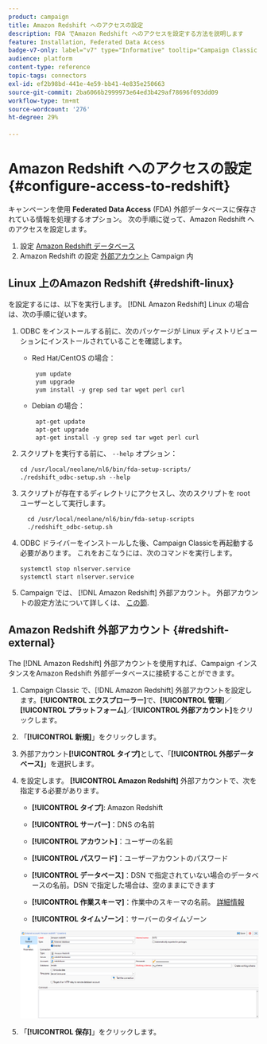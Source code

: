 ```yaml
---
product: campaign
title: Amazon Redshift へのアクセスの設定
description: FDA でAmazon Redshift へのアクセスを設定する方法を説明します
feature: Installation, Federated Data Access
badge-v7-only: label="v7" type="Informative" tooltip="Campaign Classic v7 にのみ適用されます"
audience: platform
content-type: reference
topic-tags: connectors
exl-id: ef2b98bd-441e-4e59-bb41-4e835e250663
source-git-commit: 2ba6066b2999973e64ed3b429af78696f093dd09
workflow-type: tm+mt
source-wordcount: '276'
ht-degree: 29%

---
```


# Amazon Redshift へのアクセスの設定 {#configure-access-to-redshift}

キャンペーンを使用 **Federated Data Access** (FDA) 外部データベースに保存されている情報を処理するオプション。 次の手順に従って、Amazon Redshift へのアクセスを設定します。

1. 設定 [Amazon Redshift データベース](#configuring-redshift)
1. Amazon Redshift の設定 [外部アカウント](#redshift-external) Campaign 内

## Linux 上のAmazon Redshift {#redshift-linux}

を設定するには、以下を実行します。 [!DNL Amazon Redshift] Linux の場合は、次の手順に従います。

1. ODBC をインストールする前に、次のパッケージが Linux ディストリビューションにインストールされていることを確認します。

   * Red Hat/CentOS の場合：

     ```
      yum update
      yum upgrade
      yum install -y grep sed tar wget perl curl
     ```

   * Debian の場合：

     ```
      apt-get update
      apt-get upgrade
      apt-get install -y grep sed tar wget perl curl
     ```

1. スクリプトを実行する前に、 `--help` オプション：

   ```
   cd /usr/local/neolane/nl6/bin/fda-setup-scripts/
   ./redshift_odbc-setup.sh --help
   ```

1. スクリプトが存在するディレクトリにアクセスし、次のスクリプトを root ユーザーとして実行します。

   ```
     cd /usr/local/neolane/nl6/bin/fda-setup-scripts
     ./redshift_odbc-setup.sh
   ```

1. ODBC ドライバーをインストールした後、Campaign Classicを再起動する必要があります。 これをおこなうには、次のコマンドを実行します。

   ```
   systemctl stop nlserver.service
   systemctl start nlserver.service
   ```

1. Campaign では、 [!DNL Amazon Redshift] 外部アカウント。 外部アカウントの設定方法について詳しくは、 [この節](#redshift-external).

## Amazon Redshift 外部アカウント {#redshift-external}

The [!DNL Amazon Redshift] 外部アカウントを使用すれば、Campaign インスタンスをAmazon Redshift 外部データベースに接続することができます。

1. Campaign Classic で、[!DNL Amazon Redshift] 外部アカウントを設定します。**[!UICONTROL エクスプローラー]**&#x200B;で、**[!UICONTROL 管理]**／**[!UICONTROL プラットフォーム]**／**[!UICONTROL 外部アカウント]**&#x200B;をクリックします。

1. 「**[!UICONTROL 新規]**」をクリックします。

1. 外部アカウント&#x200B;**[!UICONTROL タイプ]**&#x200B;として、「**[!UICONTROL 外部データベース]**」を選択します。

1. を設定します。 **[!UICONTROL Amazon Redshift]** 外部アカウントで、次を指定する必要があります。

   * **[!UICONTROL タイプ]**: Amazon Redshift

   * **[!UICONTROL サーバー]**：DNS の名前

   * **[!UICONTROL アカウント]**：ユーザーの名前

   * **[!UICONTROL パスワード]**：ユーザーアカウントのパスワード

   * **[!UICONTROL データベース]**：DSN で指定されていない場合のデータベースの名前。DSN で指定した場合は、空のままにできます

   * **[!UICONTROL 作業スキーマ]**：作業中のスキーマの名前。 [詳細情報](https://docs.aws.amazon.com/redshift/latest/dg/r_Schemas_and_tables.html)

   * **[!UICONTROL タイムゾーン]**：サーバーのタイムゾーン

   ![](assets/amazon_redshift.png)

1. 「**[!UICONTROL 保存]**」をクリックします。
